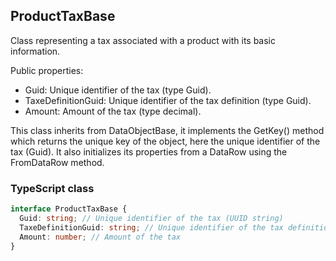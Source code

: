 ﻿## ProductTaxBase

Class representing a tax associated with a product with its basic information.

Public properties:
- Guid: Unique identifier of the tax (type Guid).
- TaxeDefinitionGuid: Unique identifier of the tax definition (type Guid).
- Amount: Amount of the tax (type decimal).

This class inherits from DataObjectBase, it implements the GetKey() method which returns the unique key of the object, here the unique identifier of the tax (Guid). It also initializes its properties from a DataRow using the FromDataRow method.

### TypeScript class
```typescript
interface ProductTaxBase {
  Guid: string; // Unique identifier of the tax (UUID string)
  TaxeDefinitionGuid: string; // Unique identifier of the tax definition (UUID string)
  Amount: number; // Amount of the tax
}
```